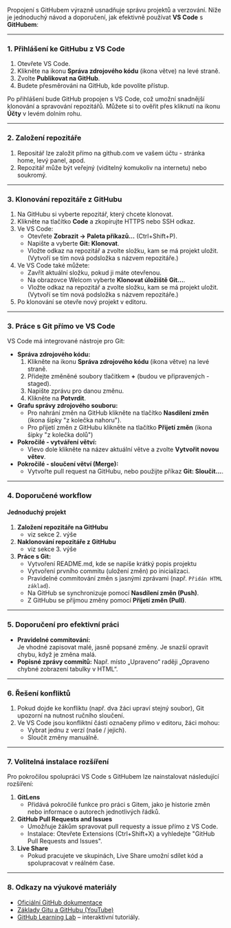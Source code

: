  Propojení s GitHubem výrazně usnadňuje správu projektů a verzování. Níže je jednoduchý návod a doporučení, jak efektivně používat **VS Code** s **GitHubem**:

---

### **1. Přihlášení ke GitHubu z VS Code**
1. Otevřete VS Code.
2. Klikněte na ikonu **Správa zdrojového kódu** (ikona větve) na levé straně.
3. Zvolte **Publikovat na GitHub**.
4. Budete přesměrováni na GitHub, kde povolíte přístup.

Po přihlášení bude GitHub propojen s VS Code, což umožní snadnější klonování a spravování repozitářů.
Můžete si to ověřit přes kliknutí na ikonu **Účty** v levém dolním rohu.

---

### **2. Založení repozitáře**
1. Repositář lze založit přímo na github.com ve vašem účtu - stránka home, levý panel, apod.
2. Repozitář může být veřejný (viditelný komukoliv na internetu) nebo soukromý.

---

### **3. Klonování repozitáře z GitHubu**
1. Na GitHubu si vyberte repozitář, který chcete klonovat.
2. Klikněte na tlačítko **Code** a zkopírujte HTTPS nebo SSH odkaz.
3. Ve VS Code:
   - Otevřete **Zobrazit -> Paleta příkazů...** (Ctrl+Shift+P).
   - Napište a vyberte **Git: Klonovat**.
   - Vložte odkaz na repozitář a zvolte složku, kam se má projekt uložit.
   (Vytvoří se tím nová podsložka s názvem repozitáře.)
4. Ve VS Code také můžete:
   - Zavřít aktuální složku, pokud ji máte otevřenou.
   - Na obrazovce Welcom vyberte **Klonovat úložiště Git...**.
   - Vložte odkaz na repozitář a zvolte složku, kam se má projekt uložit.
   (Vytvoří se tím nová podsložka s názvem repozitáře.)
5. Po klonování se otevře nový projekt v editoru.


---

### **3. Práce s Git přímo ve VS Code**
VS Code má integrované nástroje pro Git:
- **Správa zdrojového kódu:**
  1. Klikněte na ikonu **Správa zdrojového kódu** (ikona větve) na levé straně.
  2. Přidejte změněné soubory  tlačitkem **+** (budou ve připravených - staged).
  3. Napište zprávu pro danou změnu.
  4. Klikněte na **Potvrdit**.
- **Grafu správy zdrojového souboru:**
  - Pro nahrání změn na GitHub klikněte na tlačítko **Nasdílení změn** (ikona šipky "z kolečka nahoru").
  - Pro přijetí změn z GitHubu klikněte na tlačítko **Přijetí změn** (ikona šipky "z kolečka dolů")
- **Pokročilé - vytváření větví:**  
  - Vlevo dole klikněte na název aktuální větve a zvolte **Vytvořit novou větev**.
- **Pokročilé - sloučení větví (Merge):**  
  - Vytvořte pull request na GitHubu, nebo použijte příkaz **Git: Sloučit...**.

---

### **4. Doporučené workflow**
#### **Jednoduchý projekt**
1. **Založení repozitáře na GitHubu**
   - viz sekce 2. výše
2. **Naklonování repozitáře z GitHubu**
   - viz sekce 3. výše
3. **Práce s Git:**
   - Vytvoření README.md, kde se napíše krátký popis projektu
   - Vytvoření prvního commitu (uložení změn) po inicializaci.
   - Pravidelné commitování změn s jasnými zprávami (např. `Přidán HTML základ`).
   - Na GitHub se synchronizuje pomocí **Nasdílení změn (Push)**.
   - Z GitHubu se přijmou změny pomocí **Přijetí změn (Pull)**.

---

### **5. Doporučení pro efektivní práci**
- **Pravidelné commitování:**  
  Je vhodné zapisovat malé, jasně popsané změny. Je snazší opravit chybu, když je změna malá.
- **Popisné zprávy commitů:**
  Např. místo „Upraveno“ raději „Opraveno chybné zobrazení tabulky v HTML“.

---

### **6. Řešení konfliktů**
1. Pokud dojde ke konfliktu (např. dva žáci upraví stejný soubor), Git upozorní na nutnost ručního sloučení.
2. Ve VS Code jsou konfliktní části označeny přímo v editoru, žáci mohou:
   - Vybrat jednu z verzí (naše / jejich).
   - Sloučit změny manuálně.

---

### **7. Volitelná instalace rozšíření**
Pro pokročilou spolupráci VS Code s GitHubem lze nainstalovat následující rozšíření:
1. **GitLens**  
   - Přidává pokročilé funkce pro práci s Gitem, jako je historie změn nebo informace o autorech jednotlivých řádků.
2. **GitHub Pull Requests and Issues**
    - Umožňuje žákům spravovat pull requesty a issue přímo z VS Code.
    - Instalace: Otevřete Extensions (Ctrl+Shift+X) a vyhledejte "GitHub Pull Requests and Issues".
3. **Live Share** 
   - Pokud pracujete ve skupinách, Live Share umožní sdílet kód a spolupracovat v reálném čase.

---

### **8. Odkazy na výukové materiály**
- [Oficiální GitHub dokumentace](https://docs.github.com/)
- [Základy Gitu a GitHubu (YouTube)](https://www.youtube.com/results?search_query=základy+git+cz)
- [GitHub Learning Lab](https://lab.github.com/) – interaktivní tutoriály.
